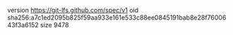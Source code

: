 version https://git-lfs.github.com/spec/v1
oid sha256:a7c1ed2095b825f59aa933e161e533c88ee0845191bab8e28f7600643f3a6152
size 9478
